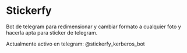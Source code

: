 # Stickerfy

Bot de telegram para redimensionar y cambiar formato a cualquier foto y hacerla apta para sticker de telegram.

Actualmente activo en telegram: @stickerfy_kerberos_bot
